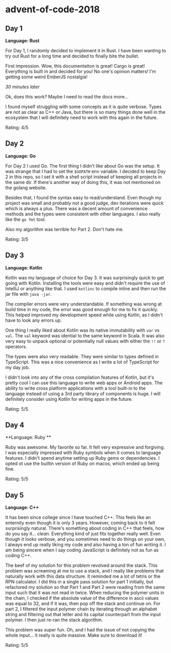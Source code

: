 # advent-of-code-2018

## Day 1

**Language: Rust**

For Day 1, I randomly decided to implement it in Rust. I have been wanting to try out Rust for a long time and decided to finally bite the bullet.

First impression. Wow, this documentaiton is great! Cargo is great! Everything is built in and decided for you! No one's opinion matters! I'm getting some weird EmberJS nostalgia!

_30 minutes later_

Ok, does this work? Maybe I need to read the docs more...

I found myself struggling with some concepts as it is quite verbose. Types are not as clear as C++ or Java, but there is so many things done well in the ecosystem that I will definitely need to work with this again in the future.

Rating: 4/5

## Day 2

**Language: Go**

For Day 2 I used Go. The first thing I didn't like about Go was the setup. It was strange that I had to set the `$GOPATH` env variable. I decided to keep Day 2 in this repo, so I set it with a shell script instead of keeping all projects in the same dir. If there's another way of doing this, it was not mentioned on the golang website.

Besides that, I found the syntax easy to read/understand. Even though my project was small and probably not a good judge, dev iterations were quick which is always a plus. There was a decent amount of convenience methods and the types were consistent with other languages. I also really like the `go fmt` tool.

Also my algorithm was terrible for Part 2. Don't hate me.

Rating: 3/5

## Day 3

**Language: Kotlin**

Kotlin was my language of choice for Day 3. It was surprisingly quick to get going with Kotlin. Installing the tools were easy and didn't require the use of IntelliJ or anything like that. I used `kotlinc` to compile inline and then run the jar file with `java -jar`.

The compiler errors were very understandable. If something was wrong at build time in my code, the error was good enough for me to fix it quickly. This helped improved my development speed while using Kotlin, as I didn't have to look any errors up.

One thing I really liked about Kotlin was its native immutability with `var` vs `val`. The `val` keyword was idential to the same keyword in Scala. It was also very easy to unpack optional or potentially null values with either the `!!` or `?` operators.

The types were also very readable. They were similar to types defined in TypeScript. This was a nice convenience as I write a lot of TypeScript for my day job.

I didn't look into any of the cross compilation features of Kotlin, but it's pretty cool I can use this language to write web apps or Android apps. The ability to write cross platform applications with a tool built-in to the language instead of using a 3rd party library of components is huge. I will definitely consider using Kotlin for writing apps in the future.

Rating: 5/5

## Day 4

**Language: Ruby **

Ruby was awesome. My favorite so far. It felt very expressive and forgiving. I was especially impressed with Ruby symbols when it comes to language features. I didn't spend anytime setting up Ruby gems or dependencies. I opted ot use the builtin version of Ruby on macos, which ended up being fine.

Rating: 5/5

## Day 5

**Language: C++**

It has been since college since I have touched C++. This feels like an enternity even though it is only 3 years. However, coming back to it felt surprisingly natural. There's something about coding in C++ that feels, how do you say it... _clean_. Everything kind of just fits together really well. Even though it looks verbose, and you sometimes need to do things on your own, I always end up really liking my code and also having a ton of fun writing it. I am being sincere when I say coding JavaScript is definitely not as fun as coding C++.

The beef of my solution for this problem revolved around the stack. This problem was screaming at me to use a stack, and I really like problems that naturally work with this data structure. It reminded me a lot of tetris or the RPN calculator. I did this in a single pass solution for part 1 initially, but refactored my solution so that Part 1 and Part 2 were reading from the same input such that it was not read in twice. When reducing the polymer units in the chain, I checked if the absolute value of the difference in ascii values was equal to 32, and if it was, then pop off the stack and continue on. For part 2, I filtered the input polymer chain by iterating through an alphabet string and filtering out that letter and its capital counterpart from the input polymer. I then just re-ran the stack algorithm.

This problem was super fun. Oh, and I had the issue of not copying the whole input... it really is quite massive. Make sure to download it!

Rating: 5/5
